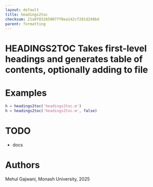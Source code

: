 ```yaml
---
layout: default
title: headings2toc
checksum: 21a9f03265007ff0ea142cf281d240bd
parent: formatting
---
```



 
# HEADINGS2TOC Takes first-level headings and generates table of contents, optionally adding to file
 
# Examples
```matlab
h = headings2toc('headings2toc.m')
h = headings2toc('headings2toc.m', false)
```
 
# TODO
-  docs 
 
# Authors

Mehul Gajwani, Monash University, 2025

